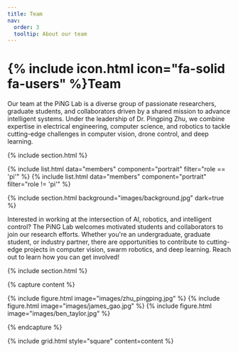 ```yaml
---
title: Team
nav:
  order: 3
  tooltip: About our team
---
```


# {% include icon.html icon="fa-solid fa-users" %}Team

Our team at the PiNG Lab is a diverse group of passionate researchers, graduate students, and collaborators driven by a shared mission to advance intelligent systems. Under the leadership of Dr. Pingping Zhu, we combine expertise in electrical engineering, computer science, and robotics to tackle cutting-edge challenges in computer vision, drone control, and deep learning.

{% include section.html %}

{% include list.html data="members" component="portrait" filter="role == 'pi'" %}
{% include list.html data="members" component="portrait" filter="role != 'pi'" %}


{% include section.html background="images/background.jpg" dark=true %}

Interested in working at the intersection of AI, robotics, and intelligent control? The PiNG Lab welcomes motivated students and collaborators to join our research efforts. Whether you're an undergraduate, graduate student, or industry partner, there are opportunities to contribute to cutting-edge projects in computer vision, swarm robotics, and deep learning. Reach out to learn how you can get involved!

{% include section.html %}

{% capture content %}

{% include figure.html image="images/zhu_pingping.jpg" %}
{% include figure.html image="images/james_gao.jpg" %}
{% include figure.html image="images/ben_taylor.jpg" %}

{% endcapture %}


{% include grid.html style="square" content=content %}
